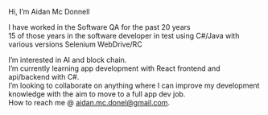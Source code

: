 Hi, I’m Aidan Mc Donnell

I have worked in the Software QA for the past 20 years  
15 of those years in the software developer in test using C#/Java with various versions Selenium WebDrive/RC   
  
I’m interested in AI and block chain.  
I’m currently learning app development with React frontend and api/backend with C#.  
I’m looking to collaborate on anything where I can improve my development knowledge with the aim to move to a full app dev job.  
How to reach me @ aidan.mc.donel@gmail.com.  

